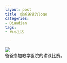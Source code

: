 ```yaml
---
layout: post
title: 给爸爸做的logo
categories:
- Diandian
tags:
- 日常生活

---
```

<img src="http://m2.img.srcdd.com/farm4/d/2012/0627/10/E1B01107258B629CC24E7038288F3B16_B500_900_309_270.PNG" />
<br />爸爸参加教学医院的讲课比赛。